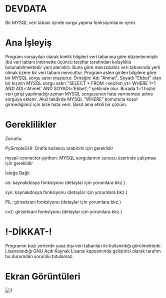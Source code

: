 # DEVDATA

Bir MYSQL veri tabanı içinde sorgu yapma fonksiyonlarını içerir.

# Ana İşleyiş

Program varsayılan olarak kimlik bilgileri veri tabanına göre düzenlenmiştir (bu veri tabanı internette üçüncü taraflar tarafından kolaylıkla bulunabilmektedir yani alenidir). Buna göre mevzubahis veri tabanında yerli olmak üzere bir veri tabanı mevcuttur. Program aslen girilen bilgilere göre bir MYSQL sorgu satırı oluşturur. Örneğin; Adı "Ahmet", Soyadı "Ebbet" olan bir kişinin MYSQL sorgu satırı "SELECT * FROM <secilen_vt> WHERE 1=1 AND ADI='Ahmet' AND SOYADI='Ebbet';" şeklinde olur. Burada 1=1 hiçbir veri girişi yapılmadığı zaman MYSQL sorgusunun hata vermemesi adına sorguya eklenir. Aksi takdirde MYSQL "WHERE" komutuna koşul girmediğimiz için bize hata verir. Basit ama etkili bir çözüm.

# Gereklilikler

Zorunlu:

PySimpleGUI: Grafik kullanıcı arabirimi için gereklidir

mysql-connector-python: MYSQL sorgularının sunucu üzerinde çalışması için gereklidir

İsteğe Bağlı:

os: kaynakdosya fonksiyonu (detaylar için yorumlara bkz.)

sys: kaynakdosya fonksiyonu (detaylar için yorumlara bkz.)

PIL: girisekrani fonksiyonu (detaylar için yorumlara bkz.)

cv2: girisekrani fonksiyonu (detaylar için yorumlara bkz.)

# !-DİKKAT-!

Programın bazı yerlerde yasa dışı veri tabanları ile kullanıldığı görülmektedir. Lisanslandığı GNU Açık Kaynak Lisansı kapsamında geliştirici olarak tarafım bu durumdan sorumlu tutulamaz.

# Ekran Görüntüleri


![1](https://user-images.githubusercontent.com/103260281/210623528-f174ba64-6114-4ed5-a838-29301faa2c37.PNG)
